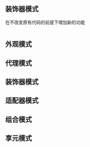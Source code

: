 ## 装饰器模式

在不改变原有代码的前提下增加新的功能

```javascript

```

## 外观模式

## 代理模式

## 装饰器模式

## 适配器模式

## 组合模式

## 享元模式
